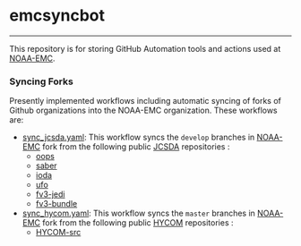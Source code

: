 # emcsyncbot
---
This repository is for storing GitHub Automation tools and actions used at [NOAA-EMC](https://github.com/noaa-emc).

### Syncing Forks
Presently implemented workflows including automatic syncing of forks of Github organizations into the NOAA-EMC organization.  These workflows are:
* [sync_jcsda.yaml](./.github/workflows/sync_jcsda.yaml): This workflow syncs the `develop` branches in [NOAA-EMC](https://github.com/noaa-emc) fork from the following public [JCSDA](https://github.com/jcsda) repositories :
  * [oops](https://github.com/jcsda/oops)
  * [saber](https://github.com/jcsda/saber)
  * [ioda](https://github.com/jcsda/ioda)
  * [ufo](https://github.com/jcsda/ufo)
  * [fv3-jedi](https://github.com/jcsda/fv3-jedi)
  * [fv3-bundle](https://github.com/jcsda/fv3-bundle)
* [sync_hycom.yaml](./.github/workflows/sync_hycom.yaml): This workflow syncs the `master` branches in [NOAA-EMC](https://github.com/noaa-emc) fork from the following public [HYCOM](https://github.com/hycom) repositories :
  * [HYCOM-src](https://github.com/hycom/hycom-src)
